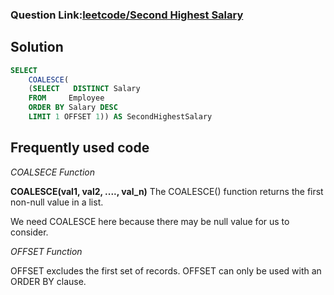 ### Question Link:[leetcode/Second Highest Salary](https://leetcode.com/problems/second-highest-salary/)

## Solution
```sql
SELECT   
    COALESCE(
    (SELECT   DISTINCT Salary 
    FROM     Employee
    ORDER BY Salary DESC
    LIMIT 1 OFFSET 1)) AS SecondHighestSalary
```

## Frequently used code

_COALSECE Function_

**COALESCE(val1, val2, ...., val_n)**
The COALESCE() function returns the first non-null value in a list.

We need COALESCE here because there may be null value for us to consider.


_OFFSET Function_

OFFSET excludes the first set of records.
OFFSET can only be used with an ORDER BY clause.
